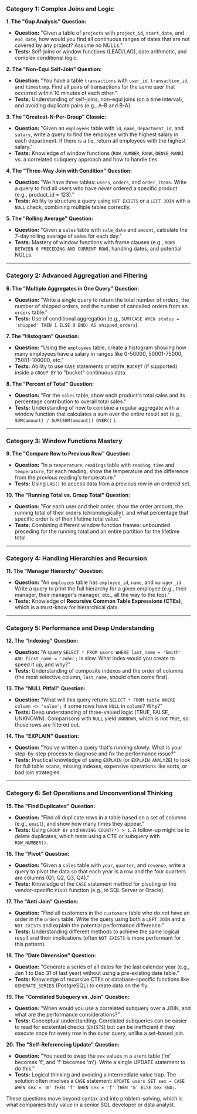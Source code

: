 ### Category 1: Complex Joins and Logic

**1. The "Gap Analysis" Question:**
*   **Question:** "Given a table of `projects` with `project_id`, `start_date`, and `end_date`, how would you find all continuous ranges of dates that are not covered by any project? Assume no NULLs."
*   **Tests:** Self-joins or window functions (LEAD/LAG), date arithmetic, and complex conditional logic.

**2. The "Non-Equi Self-Join" Question:**
*   **Question:** "You have a table `transactions` with `user_id`, `transaction_id`, and `timestamp`. Find all pairs of transactions for the same user that occurred within 10 minutes of each other."
*   **Tests:** Understanding of self-joins, non-equi joins (on a time interval), and avoiding duplicate pairs (e.g., A-B and B-A).

**3. The "Greatest-N-Per-Group" Classic:**
*   **Question:** "Given an `employees` table with `id`, `name`, `department_id`, and `salary`, write a query to find the employee with the highest salary in each department. If there is a tie, return all employees with the highest salary."
*   **Tests:** Knowledge of window functions (`ROW_NUMBER`, `RANK`, `DENSE_RANK`) vs. a correlated subquery approach and how to handle ties.

**4. The "Three-Way Join with Condition" Question:**
*   **Question:** "We have three tables: `users`, `orders`, and `order_items`. Write a query to find all users who have *never* ordered a specific product (e.g., product_id = 123)."
*   **Tests:** Ability to structure a query using `NOT EXISTS` or a `LEFT JOIN` with a `NULL` check, combining multiple tables correctly.

**5. The "Rolling Average" Question:**
*   **Question:** "Given a `sales` table with `sale_date` and `amount`, calculate the 7-day rolling average of sales for each day."
*   **Tests:** Mastery of window functions with frame clauses (e.g., `ROWS BETWEEN 6 PRECEDING AND CURRENT ROW`), handling dates, and potential NULLs.

---

### Category 2: Advanced Aggregation and Filtering

**6. The "Multiple Aggregates in One Query" Question:**
*   **Question:** "Write a single query to return the total number of orders, the number of shipped orders, and the number of cancelled orders from an `orders` table."
*   **Tests:** Use of conditional aggregation (e.g., `SUM(CASE WHEN status = 'shipped' THEN 1 ELSE 0 END) AS shipped_orders`).

**7. The "Histogram" Question:**
*   **Question:** "Using the `employees` table, create a histogram showing how many employees have a salary in ranges like 0-50000, 50001-75000, 75001-100000, etc."
*   **Tests:** Ability to use `CASE` statements or `WIDTH_BUCKET` (if supported) inside a `GROUP BY` to "bucket" continuous data.

**8. The "Percent of Total" Question:**
*   **Question:** "For the `sales` table, show each product's total sales and its percentage contribution to overall total sales."
*   **Tests:** Understanding of how to combine a regular aggregate with a window function that calculates a sum over the entire result set (e.g., `SUM(amount) / SUM(SUM(amount)) OVER()` ).

---

### Category 3: Window Functions Mastery

**9. The "Compare Row to Previous Row" Question:**
*   **Question:** "In a `temperature_readings` table with `reading_time` and `temperature`, for each reading, show the temperature and the difference from the *previous* reading's temperature."
*   **Tests:** Using `LAG()` to access data from a previous row in an ordered set.

**10. The "Running Total vs. Group Total" Question:**
*   **Question:** "For each user and their order, show the order amount, the running total of their orders (chronologically), and what percentage that specific order is of their lifetime total value."
*   **Tests:** Combining different window function frames: unbounded preceding for the running total and an entire partition for the lifetime total.

---

### Category 4: Handling Hierarchies and Recursion

**11. The "Manager Hierarchy" Question:**
*   **Question:** "An `employees` table has `employee_id`, `name`, and `manager_id`. Write a query to print the full hierarchy for a given employee (e.g., their manager, their manager's manager, etc., all the way to the top)."
*   **Tests:** Knowledge of **Recursive Common Table Expressions (CTEs)**, which is a must-know for hierarchical data.

---

### Category 5: Performance and Deep Understanding

**12. The "Indexing" Question:**
*   **Question:** "A query `SELECT * FROM users WHERE last_name = 'Smith' AND first_name = 'John';` is slow. What index would you create to speed it up, and why?"
*   **Tests:** Understanding of composite indexes and the order of columns (the most selective column, `last_name`, should often come first).

**13. The "NULL Pitfall" Question:**
*   **Question:** "What will this query return: `SELECT * FROM table WHERE column <> 'value';` if some rows have `NULL` in `column`? Why?"
*   **Tests:** Deep understanding of three-valued logic (TRUE, FALSE, UNKNOWN). Comparisons with `NULL` yield `UNKNOWN`, which is not `TRUE`, so those rows are filtered out.

**14. The "EXPLAIN" Question:**
*   **Question:** "You've written a query that's running slowly. What is your step-by-step process to diagnose and fix the performance issue?"
*   **Tests:** Practical knowledge of using `EXPLAIN` (or `EXPLAIN ANALYZE`) to look for full table scans, missing indexes, expensive operations like sorts, or bad join strategies.

---

### Category 6: Set Operations and Unconventional Thinking

**15. The "Find Duplicates" Question:**
*   **Question:** "Find all duplicate rows in a table based on a set of columns (e.g., `email`), and show how many times they appear."
*   **Tests:** Using `GROUP BY` and `HAVING COUNT(*) > 1`. A follow-up might be to delete duplicates, which tests using a CTE or subquery with `ROW_NUMBER()`.

**16. The "Pivot" Question:**
*   **Question:** "Given a `sales` table with `year`, `quarter`, and `revenue`, write a query to pivot the data so that each year is a row and the four quarters are columns (Q1, Q2, Q3, Q4)."
*   **Tests:** Knowledge of the `CASE` statement method for pivoting or the vendor-specific `PIVOT` function (e.g., in SQL Server or Oracle).

**17. The "Anti-Join" Question:**
*   **Question:** "Find all customers in the `customers` table who do *not* have an order in the `orders` table. Write the query using both a `LEFT JOIN` and a `NOT EXISTS` and explain the potential performance difference."
*   **Tests:** Understanding different methods to achieve the same logical result and their implications (often `NOT EXISTS` is more performant for this pattern).

**18. The "Date Dimension" Question:**
*   **Question:** "Generate a series of all dates for the last calendar year (e.g., Jan 1 to Dec 31 of last year) without using a pre-existing date table."
*   **Tests:** Knowledge of recursive CTEs or database-specific functions like `GENERATE_SERIES` (PostgreSQL) to create data on the fly.

**19. The "Correlated Subquery vs. Join" Question:**
*   **Question:** "When would you use a correlated subquery over a JOIN, and what are the performance considerations?"
*   **Tests:** Conceptual understanding. Correlated subqueries can be easier to read for existential checks (`EXISTS`) but can be inefficient if they execute once for every row in the outer query, unlike a set-based join.

**20. The "Self-Referencing Update" Question:**
*   **Question:** "You need to swap the `sex` values in a `users` table ('m' becomes 'f', and 'f' becomes 'm'). Write a single UPDATE statement to do this."
*   **Tests:** Logical thinking and avoiding a intermediate value trap. The solution often involves a `CASE` statement: `UPDATE users SET sex = CASE WHEN sex = 'm' THEN 'f' WHEN sex = 'f' THEN 'm' ELSE sex END;`.

These questions move beyond syntax and into problem-solving, which is what companies truly value in a senior SQL developer or data analyst.
